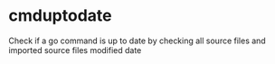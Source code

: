 # cmduptodate
Check if a go command is up to date by checking all source files and imported source files modified date
